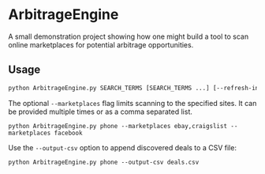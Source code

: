 # ArbitrageEngine

A small demonstration project showing how one might build a tool to scan
online marketplaces for potential arbitrage opportunities.

## Usage

```bash
python ArbitrageEngine.py SEARCH_TERMS [SEARCH_TERMS ...] [--refresh-interval SECONDS] [--marketplaces SITE[,SITE...]]
```

The optional `--marketplaces` flag limits scanning to the specified
sites. It can be provided multiple times or as a comma separated list.

```
python ArbitrageEngine.py phone --marketplaces ebay,craigslist --marketplaces facebook
```

Use the `--output-csv` option to append discovered deals to a CSV file:

```
python ArbitrageEngine.py phone --output-csv deals.csv
```
